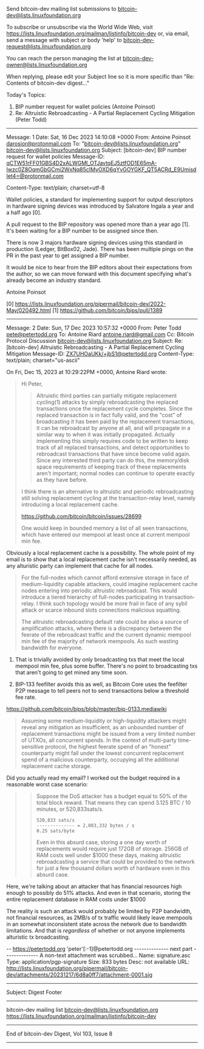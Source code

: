 Send bitcoin-dev mailing list submissions to
	bitcoin-dev@lists.linuxfoundation.org

To subscribe or unsubscribe via the World Wide Web, visit
	https://lists.linuxfoundation.org/mailman/listinfo/bitcoin-dev
or, via email, send a message with subject or body 'help' to
	bitcoin-dev-request@lists.linuxfoundation.org

You can reach the person managing the list at
	bitcoin-dev-owner@lists.linuxfoundation.org

When replying, please edit your Subject line so it is more specific
than "Re: Contents of bitcoin-dev digest..."


Today's Topics:

   1. BIP number request for wallet policies (Antoine Poinsot)
   2. Re: Altruistic Rebroadcasting - A Partial Replacement Cycling
      Mitigation (Peter Todd)


----------------------------------------------------------------------

Message: 1
Date: Sat, 16 Dec 2023 14:10:08 +0000
From: Antoine Poinsot <darosior@protonmail.com>
To: "bitcoin-dev@lists.linuxfoundation.org"
	<bitcoin-dev@lists.linuxfoundation.org>
Subject: [bitcoin-dev] BIP number request for wallet policies
Message-ID:
	<qCTW51rFF01GBS4D2xALWGMI_OTJavtqEJ5ztfOD1E65mA-Iwzc0Z8OqmGbGCmi2WxNq85cIMvOXD6qYvGOYGKF_QT5ACRd_E9UmisdIet4=@protonmail.com>
	
Content-Type: text/plain; charset=utf-8

Wallet policies, a standard for implementing support for output descriptors in hardware signing devices was introduced by Salvatore Ingala a year and a half ago [0].

A pull request to the BIP repository was opened more than a year ago [1]. It's been waiting for a BIP number to be assigned since then.

There is now 3 majors hardware signing devices using this standard in production (Ledger, BitBox02, Jade). There has been multiple pings on the PR in the past year to get assigned a BIP number.

It would be nice to hear from the BIP editors about their expectations from the author, so we can move forward with this document specifying what's already become an industry standard.

Antoine Poinsot

[0] https://lists.linuxfoundation.org/pipermail/bitcoin-dev/2022-May/020492.html
[1] https://github.com/bitcoin/bips/pull/1389


------------------------------

Message: 2
Date: Sun, 17 Dec 2023 10:57:32 +0000
From: Peter Todd <pete@petertodd.org>
To: Antoine Riard <antoine.riard@gmail.com>
Cc: Bitcoin Protocol Discussion
	<bitcoin-dev@lists.linuxfoundation.org>
Subject: Re: [bitcoin-dev] Altruistic Rebroadcasting - A Partial
	Replacement Cycling Mitigation
Message-ID: <ZX7UHOaUKk/+jbS1@petertodd.org>
Content-Type: text/plain; charset="us-ascii"

On Fri, Dec 15, 2023 at 10:29:22PM +0000, Antoine Riard wrote:
> Hi Peter,
> 
> > Altruistic third parties can partially mitigate replacement cycling(1)
> attacks
> > by simply rebroadcasting the replaced transactions once the replacement
> cycle
> > completes. Since the replaced transaction is in fact fully valid, and the
> > "cost" of broadcasting it has been paid by the replacement transactions,
> it can
> > be rebroadcast by anyone at all, and will propagate in a similar way to
> when it
> > was initially propagated. Actually implementing this simply requires code
> to be
> > written to keep track of all replaced transactions, and detect
> opportunities to
> > rebroadcast transactions that have since become valid again. Since any
> > interested third party can do this, the memory/disk space requirements of
> > keeping track of these replacements aren't important; normal nodes can
> continue
> > to operate exactly as they have before.
> 
> I think there is an alternative to altruistic and periodic rebroadcasting
> still solving replacement cycling at the transaction-relay level, namely
> introducing a local replacement cache.
> 
> https://github.com/bitcoin/bitcoin/issues/28699
> 
> One would keep in bounded memory a list of all seen transactions, which
> have entered our mempool at least once at current mempool min fee.

Obviously a local replacement cache is a possibility. The whole point of my
email is to show that a local replacement cache isn't necessarily needed, as
any alturistic party can implement that cache for all nodes.

> For the full-nodes which cannot afford extensive storage in face of
> medium-liquidity capable attackers, could imagine replacement cache nodes
> entering into periodic altruistic rebroadcast. This would introduce a
> tiered hierarchy of full-nodes participating in transaction-relay. I think
> such topology would be more frail in face of any sybil attack or scarce
> inbound slots connections malicious squatting.
> 
> The altruistic rebroadcasting default rate could be also a source of
> amplification attacks, where there is a discrepancy between the feerate of
> the rebroadcast traffic and the current dynamic mempool min fee of the
> majority of network mempools. As such wasting bandwidth for everyone.

1) That is trivially avoided by only broadcasting txs that meet the local
mempool min fee, plus some buffer. There's no point to broadcasting txs that
aren't going to get mined any time soon.

2) BIP-133 feefilter avoids this as well, as Bitcoin Core uses the feefilter
P2P message to tell peers not to send transactions below a threshold fee rate.

https://github.com/bitcoin/bips/blob/master/bip-0133.mediawiki

> Assuming some medium-liquidity or high-liquidity attackers might reveal any
> mitigation as insufficient, as an unbounded number of replacement
> transactions might be issued from a very limited number of UTXOs, all
> concurrent spends. In the context of multi-party time-sensitive protocol,
> the highest feerate spend of an "honest" counterparty might fall under the
> lowest concurrent replacement spend of a malicious counterparty, occupying
> all the additional replacement cache storage.

Did you actually read my email? I worked out the budget required in a
reasonable worst case scenario:

> > Suppose the DoS attacker has a budget equal to 50% of the total block
> > reward.
> > That means they can spend 3.125 BTC / 10 minutes, or 520,833sats/s.
> >
> >     520,833 sats/s
> >     -------------- = 2,083,332 bytes / s
> >     0.25 sats/byte
> >
> > Even in this absurd case, storing a one day worth of replacements would
> > require
> > just 172GB of storage. 256GB of RAM costs well under $1000 these days,
> > making
> > altruistic rebroadcasting a service that could be provided to the network
> > for
> > just a few thousand dollars worth of hardware even in this absurd case.

Here, we're talking about an attacker that has financial resources high enough
to possibly do 51% attacks. And even in that scenario, storing the entire
replacement database in RAM costs under $1000

The reality is such an attack would probably be limited by P2P bandwidth, not
financial resources, as 2MB/s of tx traffic would likely leave mempools in an
somewhat inconsistent state across the network due to bandwidth limitations.
And that is *regardless* of whether or not anyone implements alturistic tx
broadcasting.

-- 
https://petertodd.org 'peter'[:-1]@petertodd.org
-------------- next part --------------
A non-text attachment was scrubbed...
Name: signature.asc
Type: application/pgp-signature
Size: 833 bytes
Desc: not available
URL: <http://lists.linuxfoundation.org/pipermail/bitcoin-dev/attachments/20231217/6d8a0ff7/attachment-0001.sig>

------------------------------

Subject: Digest Footer

_______________________________________________
bitcoin-dev mailing list
bitcoin-dev@lists.linuxfoundation.org
https://lists.linuxfoundation.org/mailman/listinfo/bitcoin-dev


------------------------------

End of bitcoin-dev Digest, Vol 103, Issue 8
*******************************************
